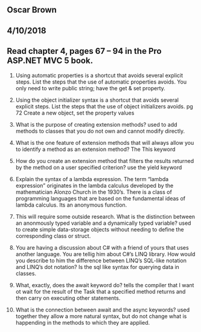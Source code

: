 ## Oscar Brown
## 4/10/2018
## Read chapter 4, pages 67 – 94 in the Pro ASP.NET MVC 5 book.

1. Using automatic properties is a shortcut that avoids several explicit steps. List the steps that the use
of automatic properties avoids.
You only need to write public string; have the get & set property.

2. Using the object initializer syntax is a shortcut that avoids several explicit steps. List the steps that
the use of object initializers avoids. pg 72
Create a new object, set the property values

3. What is the purpose of creating extension methods?
used to add methods to classes that you do not own and cannot modify directly.

4. What is the one feature of extension methods that will always allow you to identify a method as an
extension method? The This keyword


5. How do you create an extension method that filters the results returned by the method on a user
specified criterion?
use the yield keyword

6. Explain the syntax of a lambda expression. The term “lambda expression” originates in the lambda
calculus developed by the mathematician Alonzo Church in the 1930’s. There is a class of programming
languages that are based on the fundamental ideas of lambda calculus.
Its an anonymous function. 

7. This will require some outside research. What is the distinction between an anonmously typed variable
and a dynamically typed variable?
used to create simple data-storage objects without needing to define the corresponding class or struct.

8. You are having a discussion about C# with a friend of yours that uses another language. You are
tellig him about C#’s LINQ library. How would you describe to him the difference between LINQ’s
SQL-like notation and LINQ’s dot notation?
Is the sql like syntax for querying data in classes.

9. What, exactly, does the await keyword do?
tells the compiler that I want ot wait for the result of the Task that a specified method returns and then carry on executing other statements.

10. What is the connection between await and the async keywords?
used together they allow a more natural syntax, but do not change what is happending in the methods to which they are applied.

